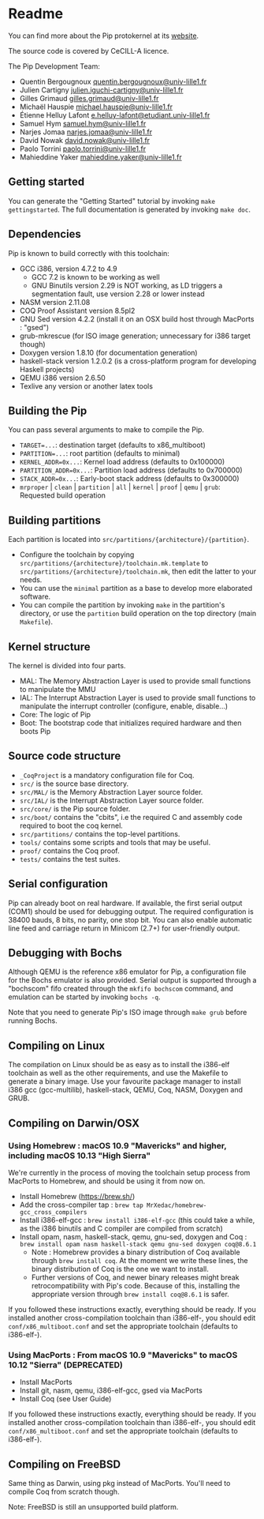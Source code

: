 # Readme

You can find more about the Pip protokernel at its [website](http://pip.univ-lille1.fr).

The source code is covered by CeCILL-A licence.

The Pip Development Team:

*   Quentin Bergougnoux <quentin.bergougnoux@univ-lille1.fr>
*   Julien Cartigny <julien.iguchi-cartigny@univ-lille1.fr>
*   Gilles Grimaud <gilles.grimaud@univ-lille1.fr>
*   Michaël Hauspie <michael.hauspie@univ-lille1.fr>
*   Étienne Helluy Lafont <e.helluy-lafont@etudiant.univ-lille1.fr>
*   Samuel Hym <samuel.hym@univ-lille1.fr>
*   Narjes Jomaa <narjes.jomaa@univ-lille1.fr>
*   David Nowak <david.nowak@univ-lille1.fr>
*   Paolo Torrini <paolo.torrini@univ-lille1.fr>
*   Mahieddine Yaker <mahieddine.yaker@univ-lille1.fr>

## Getting started
You can generate the "Getting Started" tutorial by invoking `make gettingstarted`. The full documentation is generated by invoking `make doc`.

## Dependencies

Pip is known to build correctly with this toolchain:

* GCC i386, version 4.7.2 to 4.9
	* GCC 7.2 is known to be working as well
	* GNU Binutils version 2.29 is NOT working, as LD triggers a segmentation fault, use version 2.28 or lower instead
* NASM version 2.11.08
* COQ Proof Assistant version 8.5pl2
* GNU Sed version 4.2.2 (install it on an OSX build host through MacPorts : "gsed")
* grub-mkrescue (for ISO image generation; unnecessary for i386 target though)
* Doxygen version 1.8.10 (for documentation generation)
* haskell-stack version 1.2.0.2 (is a cross-platform program for developing Haskell projects)
* QEMU i386 version 2.6.50
* Texlive any version or another latex tools 

## Building the Pip

You can pass several arguments to make to compile the Pip.

* `TARGET=...`: destination target (defaults to x86_multiboot)
* `PARTITION=...`: root partition (defaults to minimal)
* `KERNEL_ADDR=0x...`: Kernel load address (defaults to 0x100000)
* `PARTITION_ADDR=0x...`: Partition load address (defaults to 0x700000)
* `STACK_ADDR=0x...`: Early-boot stack address (defaults to 0x300000)
* `mrproper` | `clean` | `partition` | `all` | `kernel` | `proof` | `qemu` | `grub`: Requested build operation

## Building partitions
Each partition is located into `src/partitions/{architecture}/{partition}`.

* Configure the toolchain by copying `src/partitions/{architecture}/toolchain.mk.template` to `src/partitions/{architecture}/toolchain.mk`, then edit the latter to your needs.
* You can use the `minimal` partition as a base to develop more elaborated software.
* You can compile the partition by invoking `make` in the partition's directory, or use the `partition` build operation on the top directory (main `Makefile`).

## Kernel structure
The kernel is divided into four parts.

* MAL: The Memory Abstraction Layer is used to provide small functions to manipulate the MMU
* IAL: The Interrupt Abstraction Layer is used to provide small functions to manipulate the interrupt controller (configure, enable, disable...)
* Core: The logic of Pip
* Boot: The bootstrap code that initializes required hardware and then boots Pip

## Source code structure
* `_CoqProject` is a mandatory configuration file for Coq.
* `src/` is the source base directory.
* `src/MAL/`  is the Memory Abstraction Layer source folder.
* `src/IAL/` is the Interrupt Abstraction Layer source folder.
* `src/core/` is the Pip source folder.
* `src/boot/` contains the "cbits", i.e the required C and assembly code required to boot the coq kernel.
* `src/partitions/` contains the top-level partitions.
* `tools/` contains some scripts and tools that may be useful.
* `proof/` contains the Coq proof.
* `tests/` contains the test suites.

## Serial configuration
Pip can already boot on real hardware. If available, the first serial output (COM1) should be used for debugging output.
The required configuration is 38400 bauds, 8 bits, no parity, one stop bit. You can also enable automatic line feed and carriage return in Minicom (2.7+) for user-friendly output.

## Debugging with Bochs
Although QEMU is the reference x86 emulator for Pip, a configuration file for the Bochs emulator is also provided. Serial output is supported through a "bochscom" fifo created through the `mkfifo bochscom` command, and emulation can be started by invoking `bochs -q`.

Note that you need to generate Pip's ISO image through `make grub` before running Bochs.

## Compiling on Linux
The compilation on Linux should be as easy as to install the i386-elf toolchain as well as the other requirements, and use the Makefile to generate a binary image. 
Use your favourite package manager to install i386 gcc (gcc-multilib), haskell-stack, QEMU, Coq, NASM, Doxygen and GRUB.

## Compiling on Darwin/OSX

### Using Homebrew : macOS 10.9 "Mavericks" and higher, including macOS 10.13 "High Sierra"

We're currently in the process of moving the toolchain setup process from MacPorts to Homebrew, and should be using it from now on.

* Install Homebrew (https://brew.sh/)
* Add the cross-compiler tap : `brew tap MrXedac/homebrew-gcc_cross_compilers`
* Install i386-elf-gcc : `brew install i386-elf-gcc` (this could take a while, as the i386 binutils and C compiler are compiled from scratch)
* Install opam, nasm, haskell-stack, qemu, gnu-sed, doxygen and Coq : `brew install opam nasm haskell-stack qemu gnu-sed doxygen coq@8.6.1`
	* Note : Homebrew provides a binary distribution of Coq available through `brew install coq`. At the moment we write these lines, the binary distribution of Coq is the one we want to install.
	* Further versions of Coq, and newer binary releases might break retrocompatibility with Pip's code. Because of this, installing the appropriate version through `brew install coq@8.6.1` is safer.

If you followed these instructions exactly, everything should be ready. If you installed another cross-compilation toolchain than i386-elf-, you should edit `conf/x86_multiboot.conf` and set the appropriate toolchain (defaults to i386-elf-).

### Using MacPorts : From macOS 10.9 "Mavericks" to macOS 10.12 "Sierra" (DEPRECATED)

* Install MacPorts
* Install git, nasm, qemu, i386-elf-gcc, gsed via MacPorts
* Install Coq (see User Guide)

If you followed these instructions exactly, everything should be ready. If you installed another cross-compilation toolchain than i386-elf-, you should edit `conf/x86_multiboot.conf` and set the appropriate toolchain (defaults to i386-elf-).

## Compiling on FreeBSD
Same thing as Darwin, using pkg instead of MacPorts.
You'll need to compile Coq from scratch though.

Note: FreeBSD is still an unsupported build platform.
